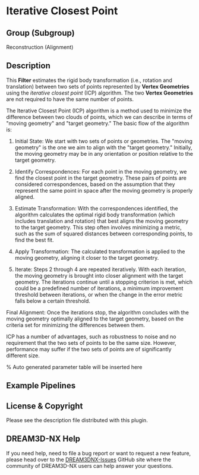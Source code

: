 # Iterative Closest Point

## Group (Subgroup)

Reconstruction (Alignment)

## Description

This **Filter** estimates the rigid body transformation (i.e., rotation and translation) between two sets of points represented
by **Vertex Geometries** using the *iterative closest point* (ICP) algorithm.  The two **Vertex Geometries** are not required
to have the same number of points.

The Iterative Closest Point (ICP) algorithm is a method used to minimize the difference between two clouds of points,
which we can describe in terms of "moving geometry" and "target geometry." The basic flow of the algorithm is:

1. Initial State: We start with two sets of points or geometries. The "moving geometry" is the one we aim to align with
the "target geometry." Initially, the moving geometry may be in any orientation or position relative to the target geometry.

1. Identify Correspondences: For each point in the moving geometry, we find the closest point in the target geometry. These
pairs of points are considered correspondences, based on the assumption that they represent the same point in space
after the moving geometry is properly aligned.

1. Estimate Transformation: With the correspondences identified, the algorithm calculates the optimal rigid body
transformation (which includes translation and rotation) that best aligns the moving geometry to the target
geometry. This step often involves minimizing a metric, such as the sum of squared distances between corresponding
points, to find the best fit.

1. Apply Transformation: The calculated transformation is applied to the moving geometry, aligning it closer to the
target geometry.

1. Iterate: Steps 2 through 4 are repeated iteratively. With each iteration, the moving geometry is brought into closer
alignment with the target geometry. The iterations continue until a stopping criterion is met, which could be a predefined
number of iterations, a minimum improvement threshold between iterations, or when the change in the error metric falls
below a certain threshold.

Final Alignment: Once the iterations stop, the algorithm concludes with the moving geometry optimally aligned to the target
geometry, based on the criteria set for minimizing the differences between them.

ICP has a number of advantages, such as robustness to noise and no requirement that the two sets of points to be the same
size.  However, performance may suffer if the two sets of points are of significantly different size.

% Auto generated parameter table will be inserted here

## Example Pipelines

## License & Copyright

Please see the description file distributed with this plugin.

## DREAM3D-NX Help

If you need help, need to file a bug report or want to request a new feature, please head over to the [DREAM3DNX-Issues](https://github.com/BlueQuartzSoftware/DREAM3DNX-Issues/discussions) GitHub site where the community of DREAM3D-NX users can help answer your questions.
